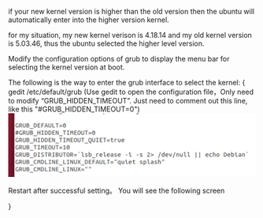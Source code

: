 if your new kernel version is higher than the old version then the ubuntu will automatically enter into the higher version kernel.

for my situation, my new kernel verison is 4.18.14 and my old kernel version is 5.03.46,
thus the ubuntu selected the higher level version.

Modify the configuration options of grub to display the menu bar for selecting the kernel version at boot.

The following is the way to enter the grub interface to select the kernel:
{
  gedit /etc/default/grub
  (Use gedit to open the configuration file，Only need to modify “GRUB_HIDDEN_TIMEOUT”. Just need to comment out this line,
   like this "#GRUB_HIDDEN_TIMEOUT=0")
   ![image](https://github.com/Jeffrey-HJH/Linux/blob/master/Problem/commend.png)
   
   Restart after successful setting。 You will see the following screen
   
}
